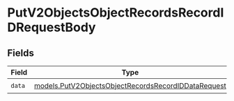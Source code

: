# PutV2ObjectsObjectRecordsRecordIDRequestBody


## Fields

| Field                                                                                                            | Type                                                                                                             | Required                                                                                                         | Description                                                                                                      |
| ---------------------------------------------------------------------------------------------------------------- | ---------------------------------------------------------------------------------------------------------------- | ---------------------------------------------------------------------------------------------------------------- | ---------------------------------------------------------------------------------------------------------------- |
| `data`                                                                                                           | [models.PutV2ObjectsObjectRecordsRecordIDDataRequest](../models/putv2objectsobjectrecordsrecordiddatarequest.md) | :heavy_check_mark:                                                                                               | N/A                                                                                                              |